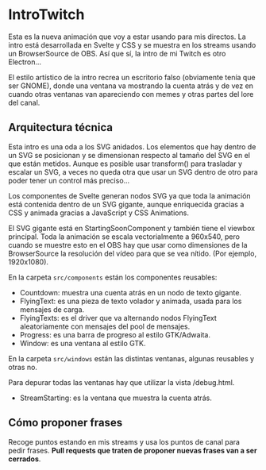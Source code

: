 # IntroTwitch

Esta es la nueva animación que voy a estar usando para mis directos.
La intro está desarrollada en Svelte y CSS y se muestra en los streams usando
un BrowserSource de OBS. Así que sí, la intro de mi Twitch es otro Electron...

El estilo artístico de la intro recrea un escritorio falso (obviamente tenía
que ser GNOME), donde una ventana va mostrando la cuenta atrás y de vez en
cuando otras ventanas van apareciendo con memes y otras partes del lore del
canal.

## Arquitectura técnica

Esta intro es una oda a los SVG anidados. Los elementos que hay dentro de un
SVG se posicionan y se dimensionan respecto al tamaño del SVG en el que están
metidos. Aunque es posible usar transform() para trasladar y escalar un SVG,
a veces no queda otra que usar un SVG dentro de otro para poder tener un control
más preciso...

Los componentes de Svelte generan nodos SVG ya que toda la animación está
contenida dentro de un SVG gigante, aunque enriquecida gracias a CSS y animada
gracias a JavaScript y CSS Animations.

El SVG gigante está en StartingSoonComponent y también tiene el viewbox
principal. Toda la animación se escala vectorialmente a 960x540, pero cuando
se muestre esto en el OBS hay que usar como dimensiones de la BrowserSource
la resolución del vídeo para que se vea nítido. (Por ejemplo, 1920x1080).

En la carpeta `src/components` están los componentes reusables:

- Countdown: muestra una cuenta atrás en un nodo de texto gigante.
- FlyingText: es una pieza de texto volador y animada, usada para los mensajes
  de carga.
- FlyingTexts: es el driver que va alternando nodos FlyingText aleatoriamente
  con mensajes del pool de mensajes.
- Progress: es una barra de progreso al estilo GTK/Adwaita.
- Window: es una ventana al estilo GTK.

En la carpeta `src/windows` están las distintas ventanas, algunas reusables
y otras no.

Para depurar todas las ventanas hay que utilizar la vista /debug.html.

- StreamStarting: es la ventana que muestra la cuenta atrás.

## Cómo proponer frases

Recoge puntos estando en mis streams y usa los puntos de canal para pedir
frases. **Pull requests que traten de proponer nuevas frases van a ser
cerrados**.
